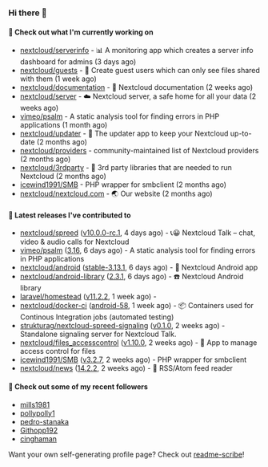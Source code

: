 ### Hi there 👋

#### 👷 Check out what I'm currently working on

- [nextcloud/serverinfo](https://github.com/nextcloud/serverinfo) - 📊 A monitoring app which creates a server info dashboard for admins (3 days ago)
- [nextcloud/guests](https://github.com/nextcloud/guests) - 🙈 Create guest users which can only see files shared with them (1 week ago)
- [nextcloud/documentation](https://github.com/nextcloud/documentation) - 📘 Nextcloud documentation (2 weeks ago)
- [nextcloud/server](https://github.com/nextcloud/server) - ☁️ Nextcloud server, a safe home for all your data (2 weeks ago)
- [vimeo/psalm](https://github.com/vimeo/psalm) - A static analysis tool for finding errors in PHP applications (1 month ago)
- [nextcloud/updater](https://github.com/nextcloud/updater) - :arrows_counterclockwise: The updater app to keep your Nextcloud up-to-date (2 months ago)
- [nextcloud/providers](https://github.com/nextcloud/providers) - community-maintained list of Nextcloud providers (2 months ago)
- [nextcloud/3rdparty](https://github.com/nextcloud/3rdparty) - :battery: 3rd party libraries that are needed to run Nextcloud (2 months ago)
- [icewind1991/SMB](https://github.com/icewind1991/SMB) - PHP wrapper for smbclient (2 months ago)
- [nextcloud/nextcloud.com](https://github.com/nextcloud/nextcloud.com) - 🌏 Our website (2 months ago)

#### 🔭 Latest releases I've contributed to

- [nextcloud/spreed](https://github.com/nextcloud/spreed) ([v10.0.0-rc.1](https://github.com/nextcloud/spreed/releases/tag/v10.0.0-rc.1), 4 days ago) - 📞😀 Nextcloud Talk – chat, video &amp; audio calls for Nextcloud
- [vimeo/psalm](https://github.com/vimeo/psalm) ([3.16](https://github.com/vimeo/psalm/releases/tag/3.16), 6 days ago) - A static analysis tool for finding errors in PHP applications
- [nextcloud/android](https://github.com/nextcloud/android) ([stable-3.13.1](https://github.com/nextcloud/android/releases/tag/stable-3.13.1), 6 days ago) - 📱 Nextcloud Android app
- [nextcloud/android-library](https://github.com/nextcloud/android-library) ([2.3.1](https://github.com/nextcloud/android-library/releases/tag/2.3.1), 6 days ago) - ☎️ Nextcloud Android library
- [laravel/homestead](https://github.com/laravel/homestead) ([v11.2.2](https://github.com/laravel/homestead/releases/tag/v11.2.2), 1 week ago) - 
- [nextcloud/docker-ci](https://github.com/nextcloud/docker-ci) ([android-58](https://github.com/nextcloud/docker-ci/releases/tag/android-58), 1 week ago) - :package: Containers used for Continous Integration jobs (automated testing)
- [strukturag/nextcloud-spreed-signaling](https://github.com/strukturag/nextcloud-spreed-signaling) ([v0.1.0](https://github.com/strukturag/nextcloud-spreed-signaling/releases/tag/v0.1.0), 2 weeks ago) - Standalone signaling server for Nextcloud Talk.
- [nextcloud/files_accesscontrol](https://github.com/nextcloud/files_accesscontrol) ([v1.10.0](https://github.com/nextcloud/files_accesscontrol/releases/tag/v1.10.0), 2 weeks ago) - 🚫 App to manage access control for files
- [icewind1991/SMB](https://github.com/icewind1991/SMB) ([v3.2.7](https://github.com/icewind1991/SMB/releases/tag/v3.2.7), 2 weeks ago) - PHP wrapper for smbclient
- [nextcloud/news](https://github.com/nextcloud/news) ([14.2.2](https://github.com/nextcloud/news/releases/tag/14.2.2), 2 weeks ago) - :newspaper: RSS/Atom feed reader

#### 👯 Check out some of my recent followers

- [mills1981](https://github.com/mills1981)
- [pollypolly1](https://github.com/pollypolly1)
- [pedro-stanaka](https://github.com/pedro-stanaka)
- [Githopp192](https://github.com/Githopp192)
- [cinghaman](https://github.com/cinghaman)

Want your own self-generating profile page? Check out [readme-scribe](https://github.com/muesli/readme-scribe)!
